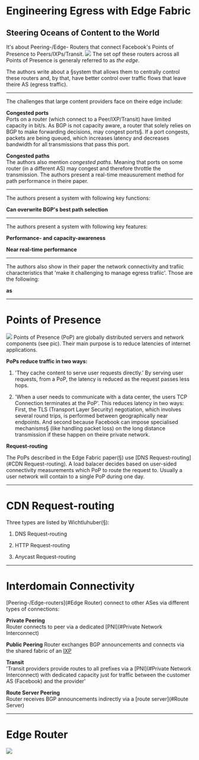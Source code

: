 Engineering Egress with Edge Fabric
===================================
## Steering Oceans of Content to the World

It's about Peering-/Edge- Routers that connect Facebook's Points of Presence to Peers/IXPs/Transit.
![](PoP.png)
The set opf these routers across all Points of Presence is generaly referred to as *the edge*.

The authors write about a §system that allows them to centrally control these routers and, by that, have better control over traffic flows that leave theire AS (egress traffic). 

---

The challenges that large content providers face on theire edge include:

**Congested ports**  
Ports on a router (which connect to a Peer/IXP/Transit) have limited capacity in bit/s. As BGP is not capacity aware, a router that solely relies on BGP to make forwarding decisions, may congest ports§. If a port congests, packets are being queued, which increases latency and decreases bandwidth for all transmissions that pass this port.

**Congested paths**  
The authors also mention *congested paths*. Meaning that ports on some router (in a different AS) may congest and therefore throttle the transmission. The authors present a real-time meausurement method for path performance in theire paper.

---
The authors present a system with following key functions:

**Can overwrite BGP's best path selection**

---

The authors present a system with following key features:

**Performance- and capacity-awareness**


**Near real-time performance**

---

The authors also show in their paper the network connectivity and trafiic characteristics that 'make it challenging to manage egress trafiic'. Those are the following:

**as**

---

Points of Presence
=================
![](PoP.png)
Points of Presence (PoP) are globally distributed servers and network components (see pic). Their main purpose is to reduce latencies of internet applications.

**PoPs reduce traffic in two ways:**

1. 'They cache content to serve user requests directly.' By serving user requests, from a PoP, the latency is reduced as the request passes less hops.

2. 'When a user needs to communicate with a data center, the users TCP Connection terminates at the PoP'. This reduces latency in two ways: First, the TLS (Transport Layer Security) negotiation, which involves several round trips, is performed between geographically near endpoints. And second because Facebook can impose specialised mechanisms§ (like handling packet loss) on the long distance transmission if these happen on theire private network.

**Request-routing**

The PoPs described in the Edge Fabric paper(§) use [DNS Request-routing](#CDN Request-routing). A load balacer decides based on user-sided connectivity measurements which PoP to route the request to. Usually a user network will contain to a single PoP during one day.

---

CDN Request-routing
===================

Three types are listed by Wichtluhuber(§):

1. DNS Request-routing

2. HTTP Request-routing

3. Anycast Request-routing

---

Interdomain Connectivity
========================

[Peering-/Edge-routers](#Edge Router) connect to other ASes via different types of connections:

**Private Peering**  
Router connects to peer via a dedicated [PNI](#Private Network Interconnect)

**Public Peering**
Router exchanges BGP announcements and connects via the shared fabric of an [IXP](#IXP)

**Transit**  
'Transit providers provide routes to all prefixes via a [PNI](#Private Network Interconnect) with dedicated capacity just for traffic between the customer AS (Facebook) and the provider'

**Route Server Peering**  
Router receives BGP announcements indirectly via a [route server](#Route Server) 

---

Edge Router
===========
![](EdgeRouter.png)

